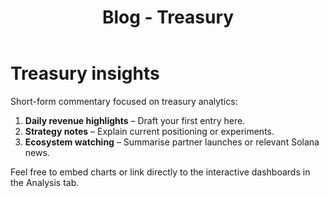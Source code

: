 ﻿---
title: Blog - Treasury
---

# Treasury insights

Short-form commentary focused on treasury analytics:

1. **Daily revenue highlights** – Draft your first entry here.
2. **Strategy notes** – Explain current positioning or experiments.
3. **Ecosystem watching** – Summarise partner launches or relevant Solana news.

Feel free to embed charts or link directly to the interactive dashboards in the Analysis tab.
